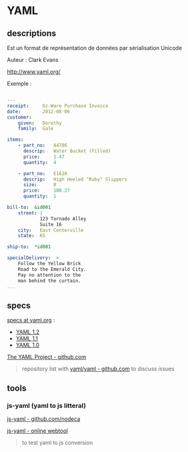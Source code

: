 # YAML

## descriptions

Est un format de représentation de données par sérialisation Unicode

Auteur : Clark Evans

http://www.yaml.org/

Exemple :

```yaml

---
receipt:     Oz-Ware Purchase Invoice
date:        2012-08-06
customer:
    given:   Dorothy
    family:  Gale

items:
    - part_no:   A4786
      descrip:   Water Bucket (Filled)
      price:     1.47
      quantity:  4

    - part_no:   E1628
      descrip:   High Heeled "Ruby" Slippers
      size:      8
      price:     100.27
      quantity:  1

bill-to:  &id001
    street: |
            123 Tornado Alley
            Suite 16
    city:   East Centerville
    state:  KS

ship-to:  *id001

specialDelivery:  >
    Follow the Yellow Brick
    Road to the Emerald City.
    Pay no attention to the
    man behind the curtain.
...

```

## specs

[specs at yaml.org](https://yaml.org/) :

- [YAML 1.2](https://yaml.org/spec/1.2/spec.html)
- [YAML 1.1](https://yaml.org/spec/1.1/)
- [YAML 1.0](https://yaml.org/spec/1.0/)

[The YAML Project - github.com](https://github.com/yaml)

> repository list with [yaml/yaml - github.com](https://github.com/yaml/yaml) to discuss issues

## tools

### js-yaml (yaml to js litteral)

[js-yaml - github.com/nodeca](https://github.com/nodeca/js-yaml)

[js-yaml - online webtool](http://nodeca.github.io/js-yaml/)

> to test yaml to js conversion
